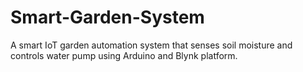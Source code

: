 # Smart-Garden-System
A smart IoT garden automation system that senses soil moisture and controls water pump using Arduino and Blynk platform.
